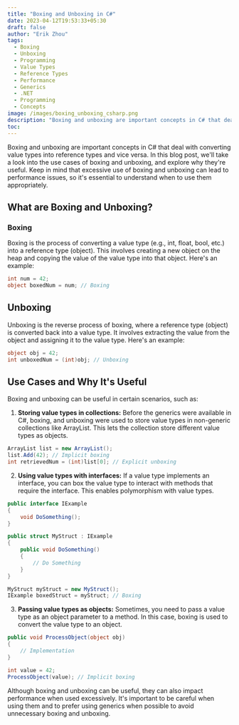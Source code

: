 ```yaml
---
title: "Boxing and Unboxing in C#"
date: 2023-04-12T19:53:33+05:30
draft: false
author: "Erik Zhou"
tags:
  - Boxing
  - Unboxing
  - Programming
  - Value Types
  - Reference Types
  - Performance
  - Generics
  - .NET
  - Programming
  - Concepts
image: /images/boxing_unboxing_csharp.png
description: "Boxing and unboxing are important concepts in C# that deal with converting value types into reference types and vice versa. In this blog post, we'll take a look into the use cases of boxing and unboxing, and explore why they're useful."
toc:
---
```

Boxing and unboxing are important concepts in C# that deal with converting value types into reference types and vice versa. In this blog post, we'll take a look into the use cases of boxing and unboxing, and explore why they're useful. Keep in mind that excessive use of boxing and unboxing can lead to performance issues, so it's essential to understand when to use them appropriately.

## What are Boxing and Unboxing?

### Boxing
Boxing is the process of converting a value type (e.g., int, float, bool, etc.) into a reference type (object). This involves creating a new object on the heap and copying the value of the value type into that object. Here's an example:

```csharp
int num = 42;
object boxedNum = num; // Boxing
```

## Unboxing
Unboxing is the reverse process of boxing, where a reference type (object) is converted back into a value type. It involves extracting the value from the object and assigning it to the value type. Here's an example:

```csharp
object obj = 42;
int unboxedNum = (int)obj; // Unboxing
```

## Use Cases and Why It's Useful
Boxing and unboxing can be useful in certain scenarios, such as:

1. <b>Storing value types in collections:</b> Before the generics were available in C#, boxing, and unboxing were used to store value types in non-generic collections like ArrayList. This lets the collection store different value types as objects.

```csharp
ArrayList list = new ArrayList();
list.Add(42); // Implicit boxing
int retrievedNum = (int)list[0]; // Explicit unboxing
```
2. <b>Using value types with interfaces:</b> If a value type implements an interface, you can box the value type to interact with methods that require the interface. This enables polymorphism with value types.

```csharp
public interface IExample
{
    void DoSomething();
}

public struct MyStruct : IExample
{
    public void DoSomething()
    {
        // Do Something
    }
}

MyStruct myStruct = new MyStruct();
IExample boxedStruct = myStruct; // Boxing
```
3. <b>Passing value types as objects:</b> Sometimes, you need to pass a value type as an object parameter to a method. In this case, boxing is used to convert the value type to an object.

```csharp
public void ProcessObject(object obj)
{
    // Implementation
}

int value = 42;
ProcessObject(value); // Implicit boxing
```
Although boxing and unboxing can be useful, they can also impact performance when used excessively. It's important to be careful when using them and to prefer using generics when possible to avoid unnecessary boxing and unboxing.